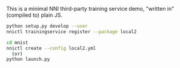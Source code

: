 This is a minimal NNI third-party training service demo, "written in" (compiled to) plain JS.

```sh
python setup.py develop --user
nnictl trainingservice register --package local2

cd mnist
nnictl create --config local2.yml
  (or)
python launch.py
```
